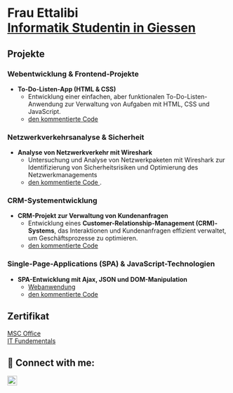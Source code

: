 <h1>Frau Ettalibi <br/><a href="https://github.com/joshmadakor1">Informatik Studentin in Giessen </a></h1>

## Projekte

### Webentwicklung & Frontend-Projekte
- **To-Do-Listen-App (HTML & CSS)**
  - Entwicklung einer einfachen, aber funktionalen To-Do-Listen-Anwendung zur Verwaltung von Aufgaben mit HTML, CSS und JavaScript.
  - <a href="https://github.com/joshmadakor1">den kommentierte Code </a>

### Netzwerkverkehrsanalyse & Sicherheit
- **Analyse von Netzwerkverkehr mit Wireshark**
  - Untersuchung und Analyse von Netzwerkpaketen mit Wireshark zur Identifizierung von Sicherheitsrisiken und Optimierung des Netzwerkmanagements
  - <a href="https://github.com/joshmadakor1">den kommentierte Code </a>.

### CRM-Systementwicklung
- **CRM-Projekt zur Verwaltung von Kundenanfragen**
  - Entwicklung eines **Customer-Relationship-Management (CRM)-Systems**, das Interaktionen und Kundenanfragen effizient verwaltet, um Geschäftsprozesse zu optimieren.
  -  <a href="https://github.com/joshmadakor1">den kommentierte Code </a>

### Single-Page-Applications (SPA) & JavaScript-Technologien
- **SPA-Entwicklung mit Ajax, JSON und DOM-Manipulation**
  -  [Webanwendung](https://github.com/joshmadakor1/AD_PS)
  - <a href="https://github.com/joshmadakor1">den kommentierte Code </a>
<h2> Zertifikat </h2>
<a href="https://github.com/joshmadakor1">MSC Office </a>
<br><a href="https://github.com/joshmadakor1">IT Fundementals </a>

<h2> 🤳 Connect with me:</h2>

[<img align="left" alt="JoshMadakor | LinkedIn" width="22px" src="https://cdn.jsdelivr.net/npm/simple-icons@v3/icons/linkedin.svg" />][linkedin]

[linkedin]: https://linkedin.com/in/joshmadakor
